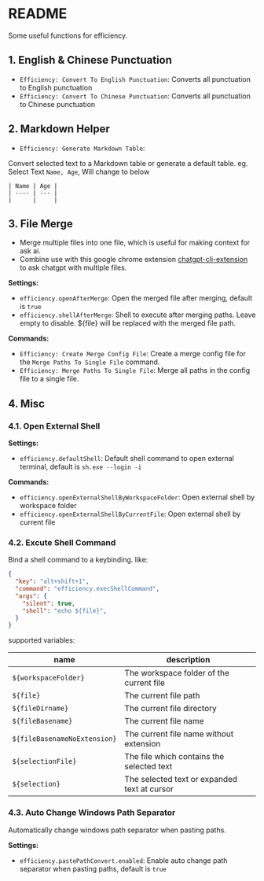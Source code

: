# README

Some useful functions for efficiency.

## 1. English & Chinese Punctuation

* `Efficiency: Convert To English Punctuation`: Converts all punctuation to English punctuation
* `Efficiency: Convert To Chinese Punctuation`: Converts all punctuation to Chinese punctuation

## 2. Markdown Helper

* `Efficiency: Generate Markdown Table`: 

Convert selected text to a Markdown table or generate a default table. eg.
Select Text `Name, Age`, Will change to below

``` text
| Name | Age |
| ---- | --- |
|      |     |
```

## 3. File Merge

* Merge multiple files into one file, which is useful for making context for ask ai.
* Combine use with this google chrome extension [chatgpt-cli-extension](https://github.com/lovebirdsx/chatgpt-cli-extension) to ask chatgpt with multiple files.

**Settings:**

* `efficiency.openAfterMerge`: Open the merged file after merging, default is `true`
* `efficiency.shellAfterMerge`: Shell to execute after merging paths. Leave empty to disable. ${file} will be replaced with the merged file path.

**Commands:**

* `Efficiency: Create Merge Config File`: Create a merge config file for the `Merge Paths To Single File` command.
* `Efficiency: Merge Paths To Single File`: Merge all paths in the config file to a single file.

## 4. Misc

### 4.1. Open External Shell

**Settings:**

* `efficiency.defaultShell`: Default shell command to open external terminal, default is `sh.exe --login -i`

**Commands:**

* `efficiency.openExternalShellByWorkspaceFolder`: Open external shell by workspace folder
* `efficiency.openExternalShellByCurrentFile`: Open external shell by current file

### 4.2. Excute Shell Command

Bind a shell command to a keybinding. like: 

```json
{
  "key": "alt+shift+1",
  "command": "efficiency.execShellCommand",
  "args": {
    "silent": true,
    "shell": "echo ${file}",
  }
}
```

supported variables:

| name                         | description                                  |
| ---------------------------- | -------------------------------------------- |
| `${workspaceFolder}`         | The workspace folder of the current file     |
| `${file}`                    | The current file path                        |
| `${fileDirname}`             | The current file directory                   |
| `${fileBasename}`            | The current file name                        |
| `${fileBasenameNoExtension}` | The current file name without extension      |
| `${selectionFile}`           | The file which contains the selected text    |
| `${selection}`               | The selected text or expanded text at cursor |

### 4.3. Auto Change Windows Path Separator

Automatically change windows path separator when pasting paths.

**Settings:**

* `efficiency.pastePathConvert.enabled`: Enable auto change path separator when pasting paths, default is `true`
